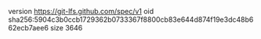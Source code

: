 version https://git-lfs.github.com/spec/v1
oid sha256:5904c3b0ccb1729362b0733367f8800cb83e644d874f19e3dc48b662ecb7aee6
size 3646
